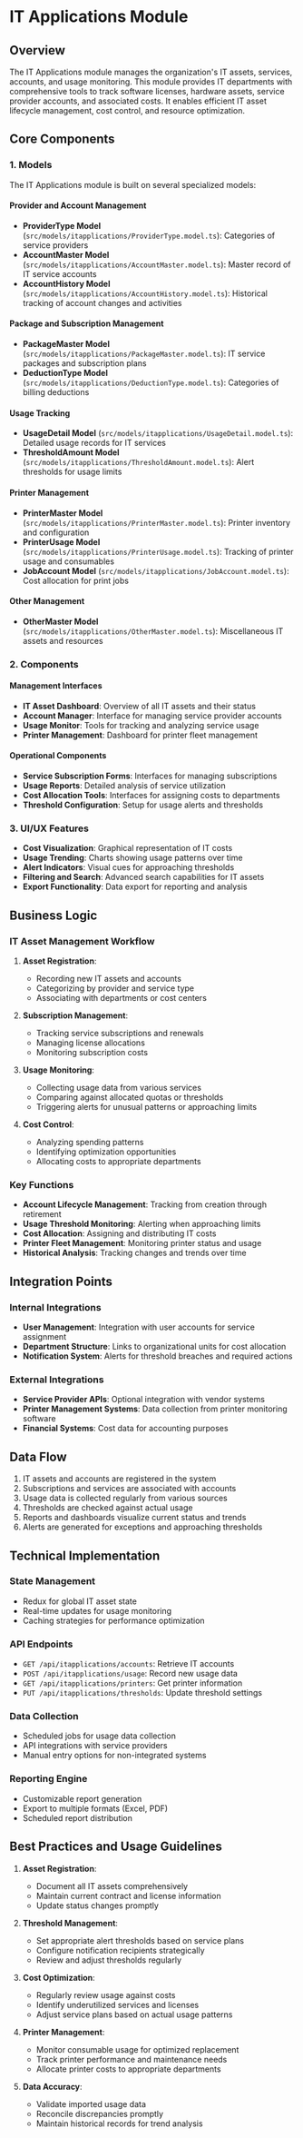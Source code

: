 # IT Applications Module

## Overview

The IT Applications module manages the organization's IT assets, services, accounts, and usage monitoring. This module provides IT departments with comprehensive tools to track software licenses, hardware assets, service provider accounts, and associated costs. It enables efficient IT asset lifecycle management, cost control, and resource optimization.

## Core Components

### 1. Models

The IT Applications module is built on several specialized models:

#### Provider and Account Management
- **ProviderType Model** (`src/models/itapplications/ProviderType.model.ts`): Categories of service providers
- **AccountMaster Model** (`src/models/itapplications/AccountMaster.model.ts`): Master record of IT service accounts
- **AccountHistory Model** (`src/models/itapplications/AccountHistory.model.ts`): Historical tracking of account changes and activities

#### Package and Subscription Management
- **PackageMaster Model** (`src/models/itapplications/PackageMaster.model.ts`): IT service packages and subscription plans
- **DeductionType Model** (`src/models/itapplications/DeductionType.model.ts`): Categories of billing deductions

#### Usage Tracking
- **UsageDetail Model** (`src/models/itapplications/UsageDetail.model.ts`): Detailed usage records for IT services
- **ThresholdAmount Model** (`src/models/itapplications/ThresholdAmount.model.ts`): Alert thresholds for usage limits

#### Printer Management
- **PrinterMaster Model** (`src/models/itapplications/PrinterMaster.model.ts`): Printer inventory and configuration
- **PrinterUsage Model** (`src/models/itapplications/PrinterUsage.model.ts`): Tracking of printer usage and consumables
- **JobAccount Model** (`src/models/itapplications/JobAccount.model.ts`): Cost allocation for print jobs

#### Other Management
- **OtherMaster Model** (`src/models/itapplications/OtherMaster.model.ts`): Miscellaneous IT assets and resources

### 2. Components

#### Management Interfaces
- **IT Asset Dashboard**: Overview of all IT assets and their status
- **Account Manager**: Interface for managing service provider accounts
- **Usage Monitor**: Tools for tracking and analyzing service usage
- **Printer Management**: Dashboard for printer fleet management

#### Operational Components
- **Service Subscription Forms**: Interfaces for managing subscriptions
- **Usage Reports**: Detailed analysis of service utilization
- **Cost Allocation Tools**: Interfaces for assigning costs to departments
- **Threshold Configuration**: Setup for usage alerts and thresholds

### 3. UI/UX Features

- **Cost Visualization**: Graphical representation of IT costs
- **Usage Trending**: Charts showing usage patterns over time
- **Alert Indicators**: Visual cues for approaching thresholds
- **Filtering and Search**: Advanced search capabilities for IT assets
- **Export Functionality**: Data export for reporting and analysis

## Business Logic

### IT Asset Management Workflow

1. **Asset Registration**:
   - Recording new IT assets and accounts
   - Categorizing by provider and service type
   - Associating with departments or cost centers

2. **Subscription Management**:
   - Tracking service subscriptions and renewals
   - Managing license allocations
   - Monitoring subscription costs

3. **Usage Monitoring**:
   - Collecting usage data from various services
   - Comparing against allocated quotas or thresholds
   - Triggering alerts for unusual patterns or approaching limits

4. **Cost Control**:
   - Analyzing spending patterns
   - Identifying optimization opportunities
   - Allocating costs to appropriate departments

### Key Functions

- **Account Lifecycle Management**: Tracking from creation through retirement
- **Usage Threshold Monitoring**: Alerting when approaching limits
- **Cost Allocation**: Assigning and distributing IT costs
- **Printer Fleet Management**: Monitoring printer status and usage
- **Historical Analysis**: Tracking changes and trends over time

## Integration Points

### Internal Integrations

- **User Management**: Integration with user accounts for service assignment
- **Department Structure**: Links to organizational units for cost allocation
- **Notification System**: Alerts for threshold breaches and required actions

### External Integrations

- **Service Provider APIs**: Optional integration with vendor systems
- **Printer Management Systems**: Data collection from printer monitoring software
- **Financial Systems**: Cost data for accounting purposes

## Data Flow

1. IT assets and accounts are registered in the system
2. Subscriptions and services are associated with accounts
3. Usage data is collected regularly from various sources
4. Thresholds are checked against actual usage
5. Reports and dashboards visualize current status and trends
6. Alerts are generated for exceptions and approaching thresholds

## Technical Implementation

### State Management

- Redux for global IT asset state
- Real-time updates for usage monitoring
- Caching strategies for performance optimization

### API Endpoints

- `GET /api/itapplications/accounts`: Retrieve IT accounts
- `POST /api/itapplications/usage`: Record new usage data
- `GET /api/itapplications/printers`: Get printer information
- `PUT /api/itapplications/thresholds`: Update threshold settings

### Data Collection

- Scheduled jobs for usage data collection
- API integrations with service providers
- Manual entry options for non-integrated systems

### Reporting Engine

- Customizable report generation
- Export to multiple formats (Excel, PDF)
- Scheduled report distribution

## Best Practices and Usage Guidelines

1. **Asset Registration**:
   - Document all IT assets comprehensively
   - Maintain current contract and license information
   - Update status changes promptly

2. **Threshold Management**:
   - Set appropriate alert thresholds based on service plans
   - Configure notification recipients strategically
   - Review and adjust thresholds regularly

3. **Cost Optimization**:
   - Regularly review usage against costs
   - Identify underutilized services and licenses
   - Adjust service plans based on actual usage patterns

4. **Printer Management**:
   - Monitor consumable usage for optimized replacement
   - Track printer performance and maintenance needs
   - Allocate printer costs to appropriate departments

5. **Data Accuracy**:
   - Validate imported usage data
   - Reconcile discrepancies promptly
   - Maintain historical records for trend analysis
